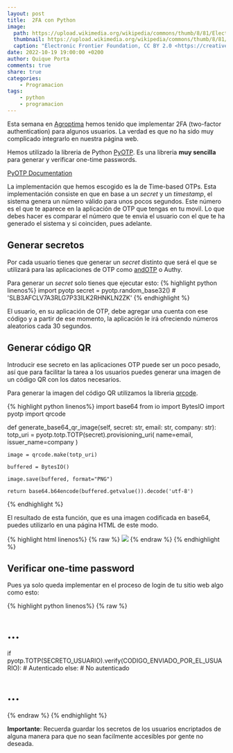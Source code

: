 ```yaml
---
layout: post
title:  2FA con Python
image:
  path: https://upload.wikimedia.org/wikipedia/commons/thumb/8/81/Electronic_Frontier_Foundation_video_conferencing_background_01.png/512px-Electronic_Frontier_Foundation_video_conferencing_background_01.png
  thumbnail: https://upload.wikimedia.org/wikipedia/commons/thumb/8/81/Electronic_Frontier_Foundation_video_conferencing_background_01.png/512px-Electronic_Frontier_Foundation_video_conferencing_background_01.png
  caption: "Electronic Frontier Foundation, CC BY 2.0 <https://creativecommons.org/licenses/by/2.0>, via Wikimedia Commons"
date: 2022-10-19 19:00:00 +0200
author: Quique Porta
comments: true
share: true
categories:
    - Programacion
tags:
    - python
    - programacion
---
```


Esta semana en [Agroptima](https://www.agroptima.com) hemos tenido que implementar 2FA (two-factor authentication) para algunos usuarios. La verdad es que no ha sido muy complicado integrarlo en nuestra página web.

Hemos utilizado la libreria de Python [PyOTP](https://github.com/pyauth/pyotp).
Es una libreria **muy sencilla** para generar y verificar one-time passwords.

[PyOTP Documentation](https://pyauth.github.io/pyotp/)

La implementación que hemos escogido es la de Time-based OTPs. Esta implementación consiste en que en base a un *secret* y un *timestamp*, el sistema genera un número válido para unos pocos segundos.
Este número es el que te aparece en la aplicación de OTP que tengas en tu movil.
Lo que debes hacer es comparar el número que te envia el usuario con el que te ha generado el sistema y si coinciden, pues adelante.

## Generar secretos

Por cada usuario tienes que generar un *secret* distinto que será el que se utilizará para las aplicaciones de OTP como [andOTP](https://github.com/andOTP/andOTP) o Authy.

Para generar un *secret* solo tienes que ejecutar esto:
{% highlight python linenos%}
import pyotp
secret = pyotp.random_base32()  # 'SLB3AFCLV7A3RLG7P33ILK2RHNKLN2ZK'
{% endhighlight %}


El usuario, en su aplicación de OTP, debe agregar una cuenta con ese código y a partir de ese momento, la aplicación le irá ofreciendo números aleatorios cada 30 segundos.

## Generar código QR

Introducir ese secreto en las aplicaciones OTP puede ser un poco pesado, así que para facilitar la tarea a los usuarios puedes generar una imagen de un código QR con los datos necesarios.

Para generar la imagen del código QR utilizamos la libreria [qrcode](https://github.com/lincolnloop/python-qrcode).

{% highlight python linenos%}
import base64
from io import BytesIO
import pyotp
import qrcode

def generate_base64_qr_image(self, secret: str, email: str, company: str):
    totp_uri = pyotp.totp.TOTP(secret).provisioning_uri(
        name=email, issuer_name=company
    )

    image = qrcode.make(totp_uri)

    buffered = BytesIO()

    image.save(buffered, format="PNG")

    return base64.b64encode(buffered.getvalue()).decode('utf-8')
{% endhighlight %}

El resultado de esta función, que es una imagen codificada en base64, puedes utilizarlo en una página HTML de este modo.

{% highlight html linenos%}
{% raw %}
<img src="data:image/jpg;base64,{{ base64_qr_image }}">
{% endraw %}
{% endhighlight %}

## Verificar one-time password

Pues ya solo queda implementar en el proceso de login de tu sitio web algo como esto:

{% highlight python linenos%}
{% raw %}
# ...
if pyotp.TOTP(SECRETO_USUARIO).verify(CODIGO_ENVIADO_POR_EL_USUARIO):
    # Autenticado
else:
    # No autenticado
# ...
{% endraw %}
{% endhighlight %}

**Importante**: Recuerda guardar los secretos de los usuarios encriptados de alguna manera para que no sean facilmente accesibles por gente no deseada.
